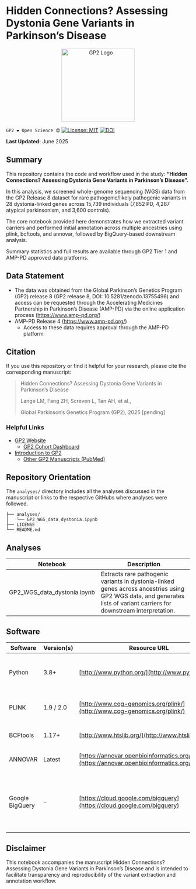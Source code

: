 # Hidden Connections? Assessing Dystonia Gene Variants in Parkinson’s Disease

<div align="center">
    <a href="https://gp2.org/">
    <img src="https://www.michaeljfox.org/sites/default/files/styles/grant_image_opportunity_detail/public/grant/GP2%20Logo.png?itok=OhZkYS-H" alt="GP2 Logo" width="200">
</a>
</div>


`GP2 ❤️ Open Science 😍`
[![License: MIT](https://img.shields.io/badge/License-MIT-yellow.svg)](https://opensource.org/licenses/MIT)
[![DOI](https://zenodo.org/badge/1003012684.svg)](https://doi.org/10.5281/zenodo.15676002)


**Last Updated:** June 2025

## Summary
This repository contains the code and workflow used in the study:
**“Hidden Connections? Assessing Dystonia Gene Variants in Parkinson’s Disease”.**

In this analysis, we screened whole-genome sequencing (WGS) data from the GP2 Release 8 dataset for rare pathogenic/likely pathogenic variants in 28 dystonia-linked genes across 15,739 individuals (7,852 PD, 4,287 atypical parkinsonism, and 3,600 controls).

The core notebook provided here demonstrates how we extracted variant carriers and performed initial annotation across multiple ancestries using plink, bcftools, and annovar, followed by BigQuery-based downstream analysis.

Summary statistics and full results are available through GP2 Tier 1 and AMP-PD approved data platforms.

## Data Statement
* The data was obtained from the Global Parkinson’s Genetics Program (GP2) release 8 (GP2 release 8, DOI: 10.5281/zenodo.13755496) and access can be requested through the Accelerating Medicines Partnership in Parkinson’s Disease (AMP-PD) via the online application process (https://www.amp-pd.org/)
* AMP-PD Release 4 (https://www.amp-pd.org/)
    * Access to these data requires approval through the AMP-PD platform

## Citation
If you use this repository or find it helpful for your research, please cite the corresponding manuscript:

>Hidden Connections? Assessing Dystonia Gene Variants in Parkinson’s Disease
>
>Lange LM, Fang ZH, Screven L, Tan AH, et al.,
>
>Global Parkinson’s Genetics Program (GP2), 2025
[pending]

### Helpful Links 
- [GP2 Website](https://gp2.org/)
    - [GP2 Cohort Dashboard](https://gp2.org/cohort-dashboard-advanced/)
- [Introduction to GP2](https://movementdisorders.onlinelibrary.wiley.com/doi/10.1002/mds.28494)
    - [Other GP2 Manuscripts (PubMed)](https://pubmed.ncbi.nlm.nih.gov/?term=%22global+parkinson%27s+genetics+program%22)

## Repository Orientation
The `analyses/` directory includes all the analyses discussed in the manuscript or links to the respective GitHubs where analyses were followed.
```
├── analyses/
│   └── GP2_WGS_data_dystonia.ipynb
├── LICENSE
└── README.md
```

## Analyses
| **Notebook**                   | **Description**                                                                                                                                                         |
| ------------------------------ | ----------------------------------------------------------------------------------------------------------------------------------------------------------------------- |
| GP2\_WGS\_data\_dystonia.ipynb | Extracts rare pathogenic variants in dystonia-linked genes across ancestries using GP2 WGS data, and generates lists of variant carriers for downstream interpretation. |

## Software
| **Software**    | **Version(s)** | **Resource URL**                                                                                       | **Notes**                                                      |
| --------------- | -------------- | ------------------------------------------------------------------------------------------------------ | -------------------------------------------------------------- |
| Python          | 3.8+           | [http://www.python.org/](http://www.python.org/)                                                       | Used for downstream analysis and scripting.                    |
| PLINK           | 1.9 / 2.0      | [http://www.cog-genomics.org/plink/](http://www.cog-genomics.org/plink/)                               | Used for variant filtering and extraction.                     |
| BCFtools        | 1.17+          | [http://www.htslib.org/](http://www.htslib.org/)                                                       | Used for variant extraction.                                   |
| ANNOVAR         | Latest         | [https://annovar.openbioinformatics.org/en/latest/](https://annovar.openbioinformatics.org/en/latest/) | Used for variant annotation.                                   |
| Google BigQuery | -              | [https://cloud.google.com/bigquery](https://cloud.google.com/bigquery)                                 | Used for querying GP2 metadata and integrating phenotype data. |

## Disclaimer
This notebook accompanies the manuscript Hidden Connections? Assessing Dystonia Gene Variants in Parkinson’s Disease and is intended to facilitate transparency and reproducibility of the variant extraction and annotation workflow.
